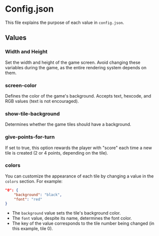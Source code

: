 # Config.json

This file explains the purpose of each value in `config.json`.

## Values

### Width and Height

Set the width and height of the game screen. Avoid changing these variables during the game, as the entire rendering system depends on them.

### screen-color

Defines the color of the game's background. Accepts text, hexcode, and RGB values (text is not encouraged).

### show-tile-background

Determines whether the game tiles should have a background.

### give-points-for-turn

If set to true, this option rewards the player with "score" each time a new tile is created (2 or 4 points, depending on the tile).

### colors

You can customize the appearance of each tile by changing a value in the `colors` section. For example:

```json
"0": {
    "background": "black",
    "font": "red"
}
```

- The `background` value sets the tile's background color.
- The `font` value, despite its name, determines the font color.
- The key of the value corresponds to the tile number being changed (in this example, tile 0).
